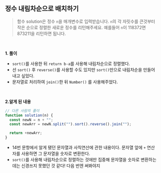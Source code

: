 ## 정수 내림차순으로 배치하기

> 함수 solution은 정수 `n`을 매개변수로 입력받습니다. `n`의 각 자릿수를 큰것부터 작은 순으로 정렬한 새로운 정수를 리턴해주세요. 예를들어 `n`이 118372면 873211을 리턴하면 됩니다.

<br>

**1. 풀이**

- `sort()`를 사용한 뒤 `return b-a`를 사용해 내림차순으로 정렬했다.
- 선 `sort()` 후 `reverse()`를 사용할 수도 있지만 `sort()`만으로 내림차순을 만들어내고 싶었다.
- 문자열로 처리하여 `join()`한 뒤 `Number()` 를 사용해주었다.

<br>

**2.알게 된 내용**

```javascript
// 다른 사람의 풀이
function solution(n) {
  const newN = n + "";
  const newArr = newN.split("").sort().reverse().join("");

  return +newArr;
}
```

- 14번 문항에서 알게 됐던 문자열과 사칙연산에 관한 내용이다. 문자열 앞에 `+` 연산자를 사용하면 그 문자열을 숫자로 변환한다.
- `sort()`를 사용해 내림차순으로 정렬하는 것에만 집중해 문자열을 숫자로 변환하는 데는 신경쓰지 못했던 것 같다! 다음 번엔 써봐야지
